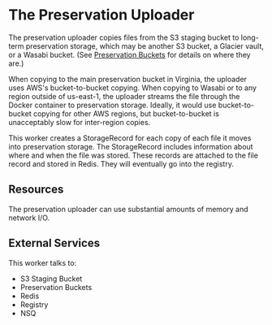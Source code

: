 # The Preservation Uploader

The preservation uploader copies files from the S3 staging bucket to long-term preservation storage, which may be another S3 bucket, a Glacier vault, or a Wasabi bucket. (See [Preservation Buckets](/components/s3/#preservation-buckets) for details on where they are.)

When copying to the main preservation bucket in Virginia, the uploader uses AWS's bucket-to-bucket copying. When copying to Wasabi or to any region outside of us-east-1, the uploader streams the file through the Docker container to preservation storage. Ideally, it would use bucket-to-bucket copying for other AWS regions, but bucket-to-bucket is unacceptably slow for inter-region copies.

This worker creates a StorageRecord for each copy of each file it moves into preservation storage. The StorageRecord includes information about where and when the file was stored. These records are attached to the file record and stored in Redis. They will eventually go into the registry.

## Resources

The preservation uploader can use substantial amounts of memory and network I/O.

## External Services

This worker talks to:

* S3 Staging Bucket
* Preservation Buckets
* Redis
* Registry
* NSQ
